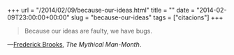 +++
url = "/2014/02/09/because-our-ideas.html"
title = ""
date = "2014-02-09T23:00:00+00:00"
slug = "because-our-ideas"
tags = ["citacions"]
+++

> Because our ideas are faulty, we have bugs.

—[Frederick Brooks](http://en.wikipedia.org/wiki/Fred_Brooks), *The Mythical Man-Month*.

